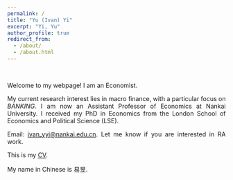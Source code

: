 ```yaml
---
permalink: /
title: "Yu (Ivan) Yi"
excerpt: "Yi, Yu"
author_profile: true
redirect_from: 
  - /about/
  - /about.html
---
```

<br/>
<style>
body {
text-align: justify;}
li {
  font-size: 14px;
}
</style>

Welcome to my webpage! I am an Economist. 

My current research interest lies in macro finance, with a particular focus on *BANKING*. I am now an Assistant Professor of Economics at Nankai University. I received my PhD in Economics from the London School of Economics and Political Science (LSE).



Email: [ivan_yyi@nankai.edu.cn](mailto:ivan_yyi@nankai.edu.cn). Let me know if you are interested in RA work.

This is my [CV](https://IvanYYi.github.io/files/CV_YUYI.pdf).

My name in Chinese is 易昱.

